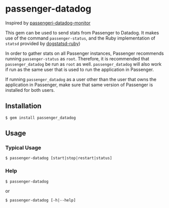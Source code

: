 # passenger-datadog

Inspired by [passengeri-datadog-monitor](https://github.com/Sjeanpierre/passenger-datadog-monitor)

This gem can be used to send stats from Passenger to Datadog. It makes use of
the command `passenger-status`, and the Ruby implementation of `statsd`
provided by [dogstatsd-ruby](https://github.com/DataDog/dogstatsd-ruby))

In order to gather stats on all Passenger instances, Passenger recommends
running `passenger-status` as `root`. Therefore, it is recommended that
`passenger_datadog` be run as `root` as well. `passenger_datadog` will also
work if run as the same user that is used to run the application in Passenger.

If running `passenger_datadog` as a user other than the user that owns the application
in Passenger, make sure that same version of Passenger is installed for both users.

## Installation
```
$ gem install passenger_datadog
```

## Usage

### Typical Usage
```
$ passenger-datadog [start|stop|restart|status]
```

### Help
```
$ passenger-datadog
```
or
```
$ passenger-datadog [-h|--help]
```
